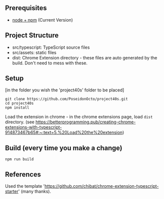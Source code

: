 ## Prerequisites

* [node + npm](https://nodejs.org/) (Current Version)

## Project Structure

* src/typescript: TypeScript source files
* src/assets: static files
* dist: Chrome Extension directory - these files are auto generated by the build. Don't need to mess with these.

## Setup

[in the folder you wish the 'project40s' folder to be placed]
```
git clone https://github.com/PoseidonOcto/project40s.git
cd project40s
npm install
```

Load the extension in chrome - in the chrome extensions page, load `dist` directory.
(see https://betterprogramming.pub/creating-chrome-extensions-with-typescript-914873467b65#:~:text=5.%20Load%20the%20extension)

## Build (every time you make a change)

```
npm run build
```

## References
Used the template 'https://github.com/chibat/chrome-extension-typescript-starter' (many thanks).
